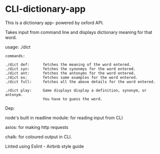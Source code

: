 # CLI-dictionary-app
This is a dictionary app- powered by oxford API.

Takes input from command line and displays dictionary meaning for that word.
 
 
 usage:
    ./dict <command>

    commands: 

    ./dict def:      fetches the meaning of the word entered.
    ./dict syn:      fetches the synonmys for the word entered.
    ./dict ant:      fetches the antonyms for the word entered.
    ./dict ex:       fetches some examples for the word entered.
    ./dict full:     fetches all the above details for the word entered.
    
    ./dict play:     Game displays display a definition, synonym, or antonym. 
                     You have to guess the word.


Dep:

node's built in readline module: for reading input from CLI

axios: for making http requests

chalk: for coloured output in CLI.

Linted using Eslint - Airbnb style guide
